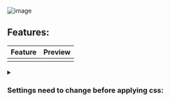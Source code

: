 ![image](https://github.com/ImMainTheme/ArchyVivaldi/assets/101680993/8c0528c3-82af-4b3f-99c7-b24b469a0bca)


## Features: 
| Feature | Preview |
| - | - |
| | |

<details>
<summary>
  
### Settings need to change before applying css:
</summary>

1. Toolbar Edit (right click on any toolbar -> Customize Toolbar)

| Category | Options |
| --- | --- |
| Address Bar |Flexible Space on left and right and only address field in middle|
| Status Bar | Put address bar's downloads on left (not recommand using panel's download)|
| Panel |1. Clear all item<br>2. Toolbar editor goto Address Bar<br>3. Put the following items in order:<br>>a. Flexible Space<br>>b. Extensions<br>>c. Panel Toggle (in Toolbar editor > Panel)<br>>d. Back button<br>>e. Forward button<br>>f. Reload Button<br>>g. Address Field|


2. Vivaldi settings (Gear icon)

| Settings | Options |
| --- | --- |
| Tab |1. Show Tab Bar<br>2. Left|
| Panel |1. Left<br>2. Check show panel toggel<br>3. Check Floating Panel<br>4. Uncheck auto-close Inactive Panel|
| Address Bar |1. Uncheck Show Address Bar<br>2. Top<br>3. Check Hidden Extensions to drop-down menu|
| Bookmarks |1. Check Show Bookmark Bar<br>2. Display: icon only |
| Appearance | Set custom ui modifications folder as you like |

3. Put all your bookmarks into a new folder

When everything complete, your vivaldi should look like this
![image](https://github.com/ImMainTheme/ArchyVivaldi/assets/101680993/206475cd-16af-418c-86cb-cbcbd3d4b482)


Then you can download the arc.css and put it to your custom ui modifications folder.
</details>

